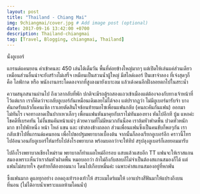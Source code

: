 ```yaml
---
layout: post
title: "Thailand - Chiang Mai"
img: 9chiangmai/cover.jpg # Add image post (optional)
date: 2017-09-16 13:42:00 +0700
description: Thailand-chiangmai
tag: [Travel, Blogging, chiangmai, Thailand]
---
```


นั่งอูเบอร์

แกรนด์แคนยอน ค่าเข้าคนละ 450 เล่นได้เต็มวัน พื้นที่ค่อยข้างใหญ่มากๆ แต่เปิดให้เล่นแค่ส่วนเดียว เหมือนส่วนอื่นน่าจะยังสร้างไม่เสร็จ
เหมือนเป็นสวนน้ำผู้ใหญ่ มีสไลด์เดอร์ ปีนเขาจำลอง ที่เจ๋งสุดๆก็คือ ไลฟ์กาด หรือ พนักงานกระโดดลงจากที่สูงลงมายังเบาะลม แล้วเด้งคนอีกฝั่งลอยตกไปในสระน้ำ

ความสนุกสนานผ่านไป ถึงเวลากลับที่พัก ปกติจะมีรถตู้รถสองแถวเข้าเมืองแต่ต้องจองกับทางเจ้าหน้าที่ไว้แต่แรก เราก็คิดว่าจะกลับอูเบอร์กันเหมือนเดิมเลยไม่ได้จอง แต่ปรากฏว่า ไม่มีอูเบอร์มารับจ้า บางคันกดรับแล้วก็แคนเซิล เราเลยตัดสินใจซ้อนท้ายมอไซเพื่อนแฟนกลับ (คนละคันกันแฟน) ออกมาไม่ทันไร เจอทางลาดเป็นปากเหวเล็กๆ เพื่อนแฟนหันมาคุยกับเราไม่ทันมองทาง หันไปอีกที บู้ม แหกค่ะ โชคดีที่เบรคทัน ไม่งั้นชนคันหน้าแน่ๆ ด้วยความที่ไม่มีหมวกกันน็อค เราล้มหัวฟาดพื้น ปวดหัวหนักมาก ชาไปพักหนึ่ง หน้า ไหล่ แขน และ เข่าสองข้างถลอก ส่วนเพื่อนแฟนซึ่งเป็นคนขับก็พอๆกัน เรากลับเข้าไปที่แกรนด์แคนยอน เพื่อไปขอปฐมพยาบาลเบื้องต้น จากนั้นก็ลองเรียกอูเบอร์อีก คราวนี้โทรไปอ้อนวอนกับอูเบอร์ให้มารับไปส่งโรงพยาบาล พร้อมบอกว่าจะให้ทิป สรุปลุงอูเบอร์ก็เลยยอมมารับ

ไปถึงโรงพยาบาลเชียงใหม่ราม พยาบาลก็ทำแผลใหม่อีกรอบ แสบแล้วแสบอีก TT แฟนจะให้เราสแกนสมองเพราะเห็นว่าเราล้มหัวฝาดพื้น หมอบอกว่า ถ้าไม่ถึงกับสลบก็ไม่จำเป็นต้องสแกนสมองก็ได้ แต่แฟนไม่สบายใจ สุดท้ายก็ต้องยอมนาง โดนไปเกือบหมื่นค่ะ เฉพาะค่าสแกนสมองอยู่ที่หกพัน

ซึ้งแฟนมาก ดูแลทุกอย่าง ถอดถุงเท้ารองเท้าให้ สระผมไดร์ผมให้ เอาแปรงสีฟันมาให้แปรงถึงบนที่นอน (ไม่ได้อาบน้ำเพราะแผลห้ามโดนน้ำ)
